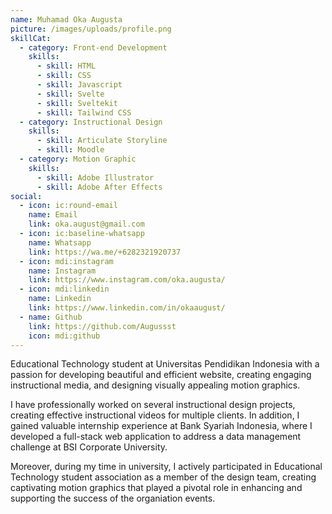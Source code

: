 ```yaml
---
name: Muhamad Oka Augusta
picture: /images/uploads/profile.png
skillCat:
  - category: Front-end Development
    skills:
      - skill: HTML
      - skill: CSS
      - skill: Javascript
      - skill: Svelte
      - skill: Sveltekit
      - skill: Tailwind CSS
  - category: Instructional Design
    skills:
      - skill: Articulate Storyline
      - skill: Moodle
  - category: Motion Graphic
    skills:
      - skill: Adobe Illustrator
      - skill: Adobe After Effects
social:
  - icon: ic:round-email
    name: Email
    link: oka.august@gmail.com
  - icon: ic:baseline-whatsapp
    name: Whatsapp
    link: https://wa.me/+6282321920737
  - icon: mdi:instagram
    name: Instagram
    link: https://www.instagram.com/oka.augusta/
  - icon: mdi:linkedin
    name: Linkedin
    link: https://www.linkedin.com/in/okaaugust/
  - name: Github
    link: https://github.com/Augussst
    icon: mdi:github
---
```

Educational Technology student at Universitas Pendidikan Indonesia with a passion for developing beautiful and efficient website, creating engaging instructional media, and designing visually appealing motion graphics.

I have professionally worked on several instructional design projects, creating effective instructional videos for multiple clients. In addition, I gained valuable internship experience at Bank Syariah Indonesia, where I developed a full-stack web application to address a data management challenge at BSI Corporate University. 

Moreover, during my time in university, I actively participated in Educational Technology student association as a member of the design team, creating captivating motion graphics that played a pivotal role in enhancing and supporting the success of the organiation events.